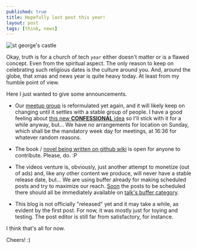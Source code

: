 ```yaml
---
published: true
title: Hopefully last post this year!
layout: post
tags: [think, news]
---
```

![st george's castle](https://www.dropbox.com/s/7ak46gmb4crz6qs/2015-12-26%2015.37.02%20basiux%20church%20of%20tech%20confessional.jpg?dl=1)

Okay, truth is for a church of tech `year` either doesn't matter or is a flawed concept. Even from the spiritual aspect. The only reason to keep on celebrating such religious dates is the culture around you. And, around the globe, that xmas and news year is quite heavy today. At least from my humble point of view.

Here I just wanted to give some announcements.

- Our [meetup group](http://www.meetup.com/basiux-free-church-of-tech-lisbon/) is reformulated yet again, and it will likely keep on changing until it settles with a stable group of people. I have a good feeling about [this new **CONFESSIONAL** idea](http://www.meetup.com/basiux-free-church-of-tech-lisbon/messages/boards/thread/49477645) so I'll stick with it for a while anyway, but... We have no arrangements for location on Sunday, which shall be the mandatory week day for meetings, at 16:36 for whatever random reasons.

- The book / [novel being written on github wiki](https://github.com/cauerego/cauerego.github.io/wiki/a-novel) is open for anyone to contribute. Please, do. :P

- The videos venture is, obviously, just another attempt to monetize (out of ads) and, like any other content we produce, will never have a stable release date, but... We are using buffer already for making scheduled posts and try to maximize our reach. [Soon](http://talk.cregox.com/t/to-bufferapp-team-promote-categories/7792/1) the posts to be scheduled there should all be immediately available on [talk's buffer category](http://talk.cregox.com/c/buffer).

- This blog is not officially "released" yet and it may take a while, as evident by the first post. For now, it was mostly just for toying and testing. The post editor is still far from satisfactory, for instance.

I think that's all for now.

Cheers! :)
